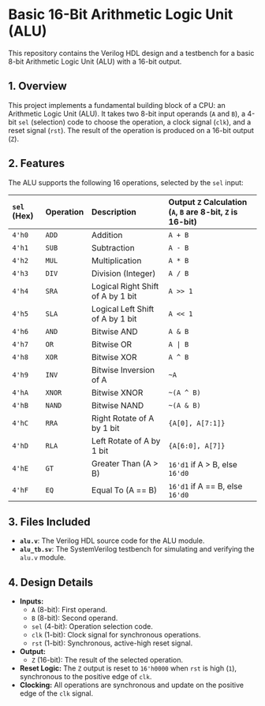 # Basic 16-Bit Arithmetic Logic Unit (ALU)

This repository contains the Verilog HDL design and a testbench for a basic 8-bit Arithmetic Logic Unit (ALU) with a 16-bit output.

## 1. Overview

This project implements a fundamental building block of a CPU: an Arithmetic Logic Unit (ALU). It takes two 8-bit input operands (`A` and `B`), a 4-bit `sel` (selection) code to choose the operation, a clock signal (`clk`), and a reset signal (`rst`). The result of the operation is produced on a 16-bit output (`Z`).

## 2. Features

The ALU supports the following 16 operations, selected by the `sel` input:

| `sel` (Hex) | Operation       | Description                                  | Output `Z` Calculation (`A`, `B` are 8-bit, `Z` is 16-bit) |
| :---------- | :-------------- | :------------------------------------------- | :--------------------------------------------------------- |
| `4'h0`      | `ADD`           | Addition                                     | `A + B`                                                    |
| `4'h1`      | `SUB`           | Subtraction                                  | `A - B`                                                    |
| `4'h2`      | `MUL`           | Multiplication                               | `A * B`                                                    |
| `4'h3`      | `DIV`           | Division (Integer)                           | `A / B`                                                    |
| `4'h4`      | `SRA`           | Logical Right Shift of A by 1 bit            | `A >> 1`                                                   |
| `4'h5`      | `SLA`           | Logical Left Shift of A by 1 bit             | `A << 1`                                                   |
| `4'h6`      | `AND`           | Bitwise AND                                  | `A & B`                                                    |
| `4'h7`      | `OR`            | Bitwise OR                                   | `A \| B`                                                   |
| `4'h8`      | `XOR`           | Bitwise XOR                                  | `A ^ B`                                                    |
| `4'h9`      | `INV`           | Bitwise Inversion of A                       | `~A`                                                       |
| `4'hA`      | `XNOR`          | Bitwise XNOR                                 | `~(A ^ B)`                                                 |
| `4'hB`      | `NAND`          | Bitwise NAND                                 | `~(A & B)`                                                 |
| `4'hC`      | `RRA`           | Right Rotate of A by 1 bit                   | `{A[0], A[7:1]}`                                           |
| `4'hD`      | `RLA`           | Left Rotate of A by 1 bit                    | `{A[6:0], A[7]}`                                           |
| `4'hE`      | `GT`            | Greater Than (A > B)                         | `16'd1` if A > B, else `16'd0`                             |
| `4'hF`      | `EQ`            | Equal To (A == B)                            | `16'd1` if A == B, else `16'd0`                            |

## 3. Files Included

* **`alu.v`**: The Verilog HDL source code for the ALU module.
* **`alu_tb.sv`**: The SystemVerilog testbench for simulating and verifying the `alu.v` module.

## 4. Design Details

* **Inputs:**
    * `A` (8-bit): First operand.
    * `B` (8-bit): Second operand.
    * `sel` (4-bit): Operation selection code.
    * `clk` (1-bit): Clock signal for synchronous operations.
    * `rst` (1-bit): Synchronous, active-high reset signal.
* **Output:**
    * `Z` (16-bit): The result of the selected operation.
* **Reset Logic:** The `Z` output is reset to `16'h0000` when `rst` is high (`1`), synchronous to the positive edge of `clk`.
* **Clocking:** All operations are synchronous and update on the positive edge of the `clk` signal.
